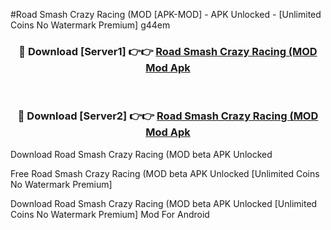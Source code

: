 #Road Smash Crazy Racing (MOD [APK-MOD] - APK Unlocked - [Unlimited Coins No Watermark Premium] g44em



<div align="center">

<h3>🔴 Download [Server1] 👉👉 <a href="https://momento.my/?title=Road_Smash_Crazy_Racing_(MOD">Road Smash Crazy Racing (MOD Mod Apk</a></h3><br>

<h3>🔴 Download [Server2] 👉👉 <a href="https://momento.my/?title=Road_Smash_Crazy_Racing_(MOD">Road Smash Crazy Racing (MOD Mod Apk</a></h3>
</div>



Download Road Smash Crazy Racing (MOD beta APK Unlocked

Free Road Smash Crazy Racing (MOD beta APK Unlocked [Unlimited Coins No Watermark Premium]

Download Road Smash Crazy Racing (MOD beta APK Unlocked [Unlimited Coins No Watermark Premium] Mod For Android
